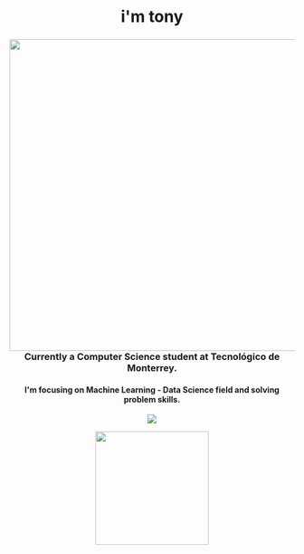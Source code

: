 <h1 align="center">i'm tony</h1>


<h3 align="center"><img align="right" height="550" src="https://i.pinimg.com/originals/a1/0f/19/a10f19777ef27b03f949b3698cdf5259.gif"> Currently a Computer Science student at Tecnológico de Monterrey. </h3>

<h4 align="center">
  I'm focusing on Machine Learning - Data Science field and solving problem skills.
</h4>

<p align="center">
  <a href="https://github.com/anuraghazra/github-readme-stats">
    <img src="https://github-readme-stats.vercel.app/api/top-langs/?username=bashlui&size_weight=0.5&count_weight=0.5&theme=material-palenight&title_color=ffffff&hide=html,scss,shell&layout=compact">
  </a>
</p>
<p align="center">
  <img src="https://i.pinimg.com/originals/7f/d3/ea/7fd3eac8b59a87c856febc5135f457f7.gif" height="200">
</p>

